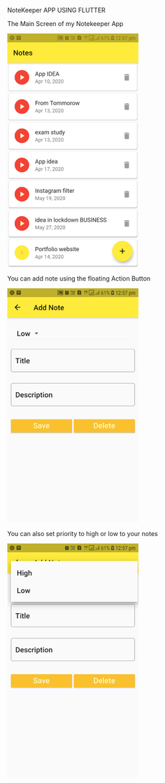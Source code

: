 NoteKeeper APP USING FLUTTER



The Main Screen of my Notekeeper App

<img src="NoteKeeper%20mainscreen.jpg" width="300">

You can add note using the floating Action Button 

<img src="Add%20Note%20.jpg" width="300">


You can also set priority to high or low to your notes

<img src="Adding%20Priority%20.jpg" width ="300">



